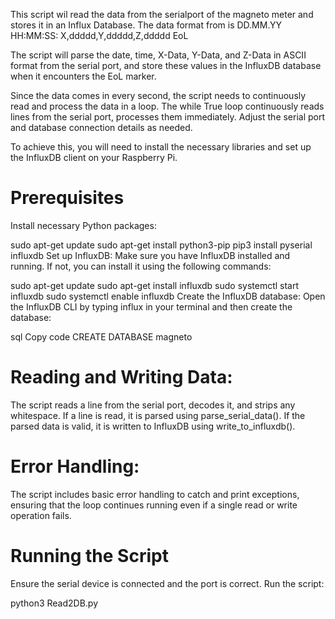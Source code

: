 This script wil read the data from the serialport of the magneto meter and stores it in an Influx Database.
The data format from is DD.MM.YY HH:MM:SS: X,ddddd,Y,ddddd,Z,ddddd EoL


The script will parse the date, time, X-Data, Y-Data, and Z-Data in ASCII format from the serial port, and store these values in the InfluxDB database when it encounters the EoL marker.

Since the data comes in every second, the script needs to continuously read and process the data in a loop.
The while True loop continuously reads lines from the serial port, processes them immediately. 
Adjust the serial port and database connection details as needed.

To achieve this, you will need to install the necessary libraries and set up the InfluxDB client on your Raspberry Pi.

# Prerequisites
Install necessary Python packages:

sudo apt-get update
sudo apt-get install python3-pip
pip3 install pyserial influxdb
Set up InfluxDB:
Make sure you have InfluxDB installed and running. If not, you can install it using the following commands:

sudo apt-get update
sudo apt-get install influxdb
sudo systemctl start influxdb
sudo systemctl enable influxdb
Create the InfluxDB database:
Open the InfluxDB CLI by typing influx in your terminal and then create the database:

sql
Copy code
CREATE DATABASE magneto


# Reading and Writing Data:

The script reads a line from the serial port, decodes it, and strips any whitespace.
If a line is read, it is parsed using parse_serial_data().
If the parsed data is valid, it is written to InfluxDB using write_to_influxdb().

# Error Handling:

The script includes basic error handling to catch and print exceptions, ensuring that the loop continues running even if a single read or write operation fails.


# Running the Script
Ensure the serial device is connected and the port is correct.
Run the script:

python3 Read2DB.py
